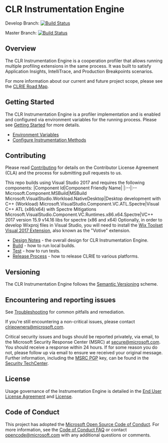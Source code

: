 ﻿# CLR Instrumentation Engine

Develop Branch: [![Build Status](https://devdiv.visualstudio.com/DevDiv/_apis/build/status/ClrInstrumentationEngine/GitHub/ClrInstrumentationEngine-CI-Yaml)](https://devdiv.visualstudio.com/DevDiv/_build/latest?definitionId=11310)

Master Branch: [![Build Status](https://devdiv.visualstudio.com/DevDiv/_apis/build/status/ClrInstrumentationEngine/GitHub/ClrInstrumentationEngine-Signed-Yaml)](https://devdiv.visualstudio.com/DevDiv/_build/latest?definitionId=11311)

## Overview

The CLR Instrumentation Engine is a cooperation profiler that allows running multiple profiling extensions in the same process. It was built to satisfy Application Insights, IntelliTrace, and Production Breakpoints scenarios.

For more information about our current and future project scope, please see the [CLRIE Road Map](roadmap.md).

## Getting Started

The CLR Instrumentation Engine is a profiler implementation and is enabled and configured via environment variables for the running process. Please see [Getting Started](docs/getting_started.md) for more details.

* [Environment Variables](docs/environment_variables.md)
* [Configure Instrumentation Methods](docs/configuration.md)

## Contributing

Please read [Contributing](CONTRIBUTING.md) for details on the Contributor License Agreement (CLA) and the process for submitting pull requests to us.

This repo builds using Visual Studio 2017 and requires the following components:
|Component Id|Component Friendly Name|
|:--|:--
Microsoft.Component.MSBuild|MSBuild
Microsoft.VisualStudio.Workload.NativeDesktop|Desktop development with C++ (Workload)
Microsoft.VisualStudio.Component.VC.ATL.Spectre|Visual C++ ATL (x86/x64) with Spectre Mitigations
Microsoft.VisualStudio.Component.VC.Runtimes.x86.x64.Spectre|VC++ 2017 version 15.9 v14.16 libs for spectre (x86 and x64)
Optionally, in order to develop Wixproj files in Visual Studio, you will need to install the [Wix Toolset Visual 2017 Extension](https://marketplace.visualstudio.com/items?itemName=RobMensching.WixToolsetVisualStudio2017Extension), also known as the "Votive" extension.

* [Design Notes](DESIGN-NOTES.md) - the overall design for CLR Instrumentation Engine.
* [Build](docs/build.md) - how to run local builds.
* [Test](docs/test.md) - how to run tests.
* [Release Process](docs/release_process.md) - how to release CLRIE to various platforms.

## Versioning

The CLR Instrumentation Engine follows the [Semantic Versioning](https://semver.org/) scheme.


## Encountering and reporting issues

See [Troubleshooting](docs/troubleshooting.md) for common pitfalls and remediation.

If you're still encountering a non-critical issues, please contact clrieowners@microsoft.com.

Critical security issues and bugs should be reported privately, via email, to the Microsoft Security
Response Center (MSRC) at [secure@microsoft.com](mailto:secure@microsoft.com). You should
receive a response within 24 hours. If for some reason you do not, please follow up via
email to ensure we received your original message. Further information, including the
[MSRC PGP](https://technet.microsoft.com/en-us/security/dn606155) key, can be found in
the [Security TechCenter](https://technet.microsoft.com/en-us/security/default).

## License

Usage governance of the Instrumentation Engine is detailed in the [End User License Agreement](Instrumentation%20Engine%20SDK%20EULA.rtf) and [License](LICENSE).

## Code of Conduct

This project has adopted the [Microsoft Open Source Code of Conduct](https://opensource.microsoft.com/codeofconduct/). For more information, see the [Code of Conduct FAQ](https://opensource.microsoft.com/codeofconduct/faq/) or contact opencode@microsoft.com with any additional questions or comments.

